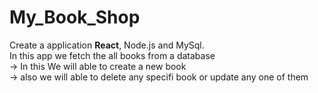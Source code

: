 # My_Book_Shop
Create a application __React__, Node.js and MySql.<br />
In this app we fetch the all books from a database<br />
-> In this We will able to create a new book<br />
-> also we will able to delete any specifi book or update any one of them<br />
